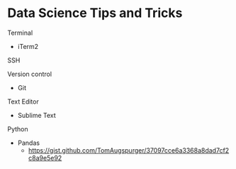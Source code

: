 # Data Science Tips and Tricks


Terminal

 - iTerm2

SSH

Version control

 - Git

Text Editor

 - Sublime Text

Python

 - Pandas 
     + https://gist.github.com/TomAugspurger/37097cce6a3368a8dad7cf2c8a9e5e92
